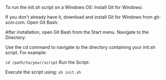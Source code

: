 To run the init.sh script on a Windows OS:
Install Git for Windows:

If you don't already have it, download and install Git for Windows from git-scm.com.
Open Git Bash:

After installation, open Git Bash from the Start menu.
Navigate to the Directory:

Use the cd command to navigate to the directory containing your init.sh script. For example:

`cd /path/to/your/script`
Run the Script:

Execute the script using:
`sh init.sh`
